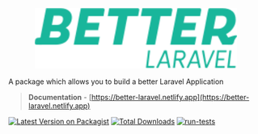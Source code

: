 <p align="center"><a href="https://better-laravel.netlify.app" target="_blank"><img src="images/logo.svg" width="400"></a></p>


A package which allows you to build a better Laravel Application


> **Documentation** - [https://better-laravel.netlify.app](https://better-laravel.netlify.app)

[![Latest Version on Packagist](https://img.shields.io/packagist/v/laranex/better-laravel.svg?style=flat-square)](https://packagist.org/packages/laranex/better-laravel)
[![Total Downloads](https://img.shields.io/packagist/dt/laranex/better-laravel.svg?style=flat-square)](https://packagist.org/packages/laranex/better-laravel)
[![run-tests](https://github.com/laranex/better-laravel/actions/workflows/run-tests.yml/badge.svg)](https://github.com/laranex/better-laravel/actions/workflows/run-tests.yml)


